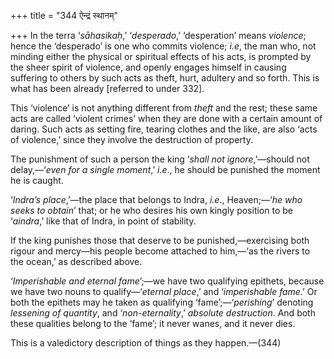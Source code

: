 +++
title = "344 ऐन्द्रं स्थानम्"

+++
In the terra ‘*sāhasikaḥ*,’ ‘*desperado*,’ ‘desperation’ means
*violence*; hence the ‘desperado’ is one who commits violence; *i.e*,
the man who, not minding either the physical or spiritual effects of his
acts, is prompted by the sheer spirit of violence, and openly engages
himself in causing suffering to others by such acts as theft, hurt,
adultery and so forth. This is what has been already [referred to under
332].

This ‘violence’ is not anything different from *theft* and the rest;
these same acts are called ‘violent crimes’ when they are done with a
certain amount of daring. Such acts as setting fire, tearing clothes and
the like, are also ‘acts of violence,’ since they involve the
destruction of property.

The punishment of such a person the king ‘*shall not ignore*,’—should
not delay,—‘*even for a single moment*,’ *i.e*., he should be punished
the moment he is caught.

‘*Indra’s place*,’—the place that belongs to Indra, *i.e*., Heaven;—‘*he
who seeks to obtain*’ that; or he who desires his own kingly position to
be ‘*aindra*,’ like that of Indra, in point of stability.

If the king punishes those that deserve to be punished,—exercising both
rigour and mercy—his people become attached to him,—‘as the rivers to
the ocean,’ as described above.

‘*Imperishable and eternal fame*’;—we have two qualifying epithets,
because we have two nouns to qualify—‘*eternal place*,’ and
‘*imperishable fame*.’ Or both the epithets may he taken as qualifying
‘fame’;—‘*perishing*’ denoting *lessening of quantity*, and
‘*non-eternality*,’ *absolute destruction*. And both these qualities
belong to the ‘fame’; it never wanes, and it never dies.

This is a valedictory description of things as they happen.—(344)


